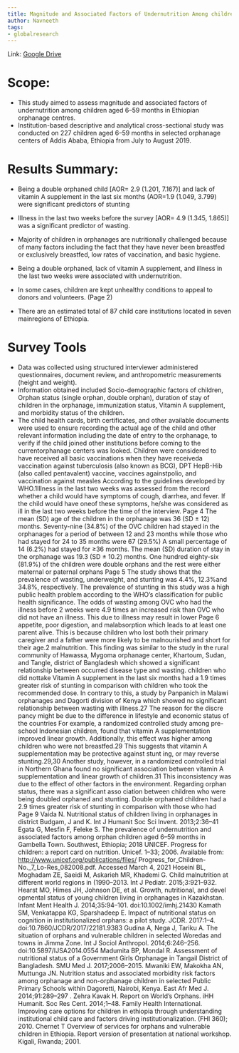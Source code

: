 ```yaml
---
title: Magnitude and Associated Factors of Undernutrition Among children aged 6-59 months in Ethiopian Orphanage Centres
author: Navneeth
tags: 
- globalresearch
---
```



Link: [Google Drive](https://drive.google.com/file/d/1z3n0d72KrjnfxbW_31ATp_n6HITxME4h/view?usp=sharing)

# Scope: 

- This study aimed to assess magnitude and associated factors of undernutrition among children aged
6–59 months in Ethiopian orphanage centres.
- Institution-based descriptive and analytical cross-sectional study was conducted
on 227 children aged 6–59 months in selected orphanage centers of Addis Ababa, Ethiopia
from July to August 2019.

# Results Summary: 

- Being a double orphaned child [AOR= 2.9 (1.201, 7.167)] and lack of vitamin A supplement in the last six months (AOR=1.9 (1.049, 3.799) were significant predictors of stunting
-  Illness in the last two weeks before the survey [AOR= 4.9 (1.345, 1.865)] was a significant predictor of wasting.
- Majority of children in orphanages are nutritionally challenged because of many factors including the fact that they have never been breastfed or exclusively breastfed, low rates of vaccination, and basic hygiene.

- Being a double orphaned, lack of vitamin A supplement, and illness in the last two
weeks were associated with undernutrition.

- In some cases, children are kept unhealthy conditions to appeal to donors and volunteers. (Page 2)

- There are an estimated total of 87 child care institutions located in seven mainregions of Ethiopia.

# Survey Tools
-   Data was collected using structured interviewer administered questionnaires, document review, and anthropometric measurements (height and weight).
-  Information obtained included Socio-demographic factors of children, Orphan status (single orphan, double orphan), duration of stay of children in the orphanage, immunization status, Vitamin A supplement, and morbidity status of the children.
- The child health cards, birth certificates, and other available documents were used to ensure recording the actual age of the child and other relevant information including the date of entry to the orphanage, to verify if the child joined other institutions before coming to the currentorphanage centers was looked. Children were considered to have received all basic vaccinations when they have receiveda vaccination against tuberculosis (also known as BCG), DPT HepB-Hib (also called pentavalent) vaccine, vaccines againstpolio, and vaccination against measles According to the guidelines developed by WHO.1Illness in the last two weeks was assessed from the record whether a child would have symptoms of cough, diarrhea, and fever. If the child would have oneof these symptoms, he/she was considered as ill in the last two weeks before the time of the interview.
Page 4
The mean (SD) age of the children in the
orphanage was 36 (SD ± 12) months.
Seventy-nine
(34.8%) of the OVC children had stayed in the orphanages
for a period of between 12 and 23 months while those who
had stayed for 24 to 35 months were 67 (29.5%)
A small
percentage of 14 (6.2%) had stayed for ≥36 months. The
mean (SD) duration of stay in the orphanage was 19.3 (SD
± 10.2) months. One hundred eighty-six (81.9%) of the
children were double orphans and the rest were either
maternal or paternal orphans
Page 5
The study shows that the prevalence of wasting,
underweight, and stunting was 4.4%, 12.3%and 34.8%,
respectively.
The prevalence of stunting in this study was
a high public health problem according to the WHO’s
classification for public health significance.
The
odds of wasting among OVC who had the illness before 2
weeks were 4.9 times an increased risk than OVC who did
not have an illness.
This due to illness may result in lower
Page 6
appetite, poor digestion, and malabsorption which leads to
at least one parent alive.
This is because children who lost
both their primary caregiver and a father were more likely to
be malnourished and short for their age.2
malnutrition.
This finding was similar to the study in the
rural community of Hawassa, Mygoma orphanage center,
Khartoum, Sudan, and Tangle, district of Bangladesh
which showed a significant relationship between occurred
disease type and wasting.
children who did nottake Vitamin
A supplement in the last six months had a 1.9 times greater
risk of stunting in comparison with children who took the
recommended dose.
In contrary to this, a study
by Panpanich in Malawi orphanages and Dagorti division
of Kenya which showed no significant relationship
between wasting with illness.27 The reason for the discre
pancy might be due to the difference in lifestyle and
economic status of the countries
For
example, a randomized controlled study among pre-school
Indonesian children, found that vitamin A supplementation
improved linear growth. Additionally, this effect was higher
among children who were not breastfed.29 This suggests that
vitamin A supplementation may be protective against stunt
ing, or may reverse stunting.29,30 Another study, however, in
a randomized controlled trial in Northern Ghana found no
significant association between vitamin A supplementation
and linear growth of children.31 This inconsistency was due
to the effect of other factors in the environment.
Regarding orphan status, there was a significant asso
ciation between children who were being doubled orphaned
and stunting. Double orphaned children had a 2.9 times
greater risk of stunting in comparison with those who had
Page 9
Vaida N. Nutritional status of children living in orphanages in district
Budgam, J and K. Int J Humanit Soc Sci Invent. 2013;2:36–41
Egata G, Mesfin F, Feleke S. The prevalence of undernutrition and
associated factors among orphan children aged 6–59 months in
Gambella Town. Southwest, Ethiopia; 2018
UNICEF. Progress for children: a report card on nutrition. Unicef.
1–33; 2006. Available from: http://www.unicef.org/publications/files/
Progress_for_Children-No._7_Lo-Res_082008.pdf. Accessed March
4, 2021
Hoseini BL, Moghadam ZE, Saeidi M, Askarieh MR, Khademi G.
Child malnutrition at different world regions in (1990–2013.
Int J Pediatr. 2015;3:921–932.
Hearst MO, Himes JH, Johnson DE, et al. Growth, nutritional, and devel
opmental status of young children living in orphanages in Kazakhstan.
Infant Ment Health J. 2014;35:94–101. doi:10.1002/imhj.21430
Kamath SM, Venkatappa KG, Sparshadeep E. Impact of nutritional
status on cognition in institutionalized orphans: a pilot study. JCDR.
2017:1–4. doi:10.7860/JCDR/2017/22181.9383
Gudina A, Nega J, Tariku A. The situation of orphans and vulnerable
children in selected Woredas and towns in Jimma Zone. Int J Sociol
Anthropol. 2014;6:246–256. doi:10.5897/IJSA2014.0554
Madumita BP, Mondal R. Assessment of nutritional status of
a Government Girls Orphanage in Tangail District of Bangladesh.
SMU Med J. 2017;2006–2015.
Mwaniki EW, Makokha AN, Muttunga JN. Nutrition status and
associated morbidity risk factors among orphanage and
non-orphanage children in selected Public Primary Schools within
Dagoretti, Nairobi, Kenya. East Afr Med J. 2014;91:289–297
. Zehra Kavak H. Report on World’s Orphans. iHH Humanit. Soc Res
Cent. 2014;1–48.
Family Health International. Improving care options for children in
ethiopia through understanding institutional child care and factors
driving institutionalization. (FHI 360); 2010.
Chernet T Overview of services for orphans and vulnerable children
in Ethiopia. Report version of presentation at national workshop.
Kigali, Rwanda; 2001.
	
